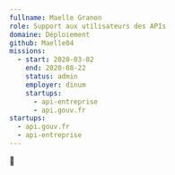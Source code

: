```yaml
---
fullname: Maelle Granon
role: Support aux utilisateurs des APIs
domaine: Déploiement
github: Maelle04
missions:
  - start: 2020-03-02
    end: 2020-08-22
    status: admin
    employer: dinum
    startups:
      - api-entreprise
      - api.gouv.fr
startups:
  - api.gouv.fr
  - api-entreprise
---
```

🦉